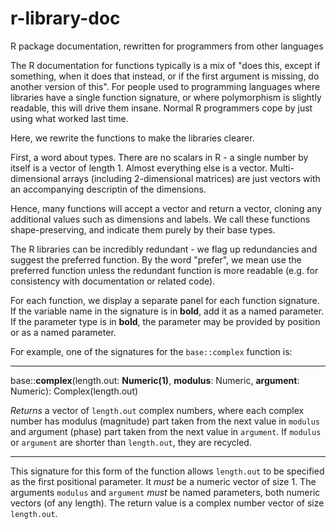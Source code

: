 r-library-doc
=============

R package documentation, rewritten for programmers from other languages

The R documentation for functions typically is a mix of "does this, except if
something, when it does that instead, or if the first argument is missing, do
another version of this".  For people used to programming languages where
libraries have a single function signature, or where polymorphism is slightly
readable, this will drive them insane.  Normal R programmers cope by just 
using what worked last time.

Here, we rewrite the functions to make the libraries clearer.

First, a word about types. There are no scalars in R - a single number by itself
is a vector of length 1. Almost everything else is a vector. Multi-dimensional
arrays (including 2-dimensional matrices) are just vectors with an accompanying
descriptin of the dimensions.

Hence, many functions will accept a vector and return a vector, cloning any
additional values such as dimensions and labels. We call these functions
shape-preserving, and indicate them purely by their base types.

The R libraries can be incredibly redundant - we flag up redundancies and suggest
the preferred function.  By the word "prefer", we mean use the preferred
function unless the redundant function is more readable (e.g. for consistency
with documentation or related code).

For each function, we display a separate panel for each function signature.  If 
the variable name in the signature is in **bold**, add it as a named parameter. 
If the parameter type is in **bold**, the parameter may be
provided by position or as a named parameter.

For example, one of the signatures for the `base::complex` function is:

---

base::**complex**(length.out: **Numeric(1)**, **modulus**: Numeric, **argument**: Numeric): Complex(length.out)

*Returns* a vector of `length.out` complex numbers, where each complex number has modulus (magnitude) part taken from the next value in `modulus` and argument (phase) part taken from the next value in `argument`. If `modulus` or `argument` are shorter than `length.out`, they are recycled.

---

This signature for this form of the function allows `length.out` to be specified as the first positional parameter. It *must* be a numeric vector of size 1. The arguments `modulus` and `argument` *must* be named parameters, both numeric vectors (of any length).  The return value is a complex number vector of size `length.out`.
